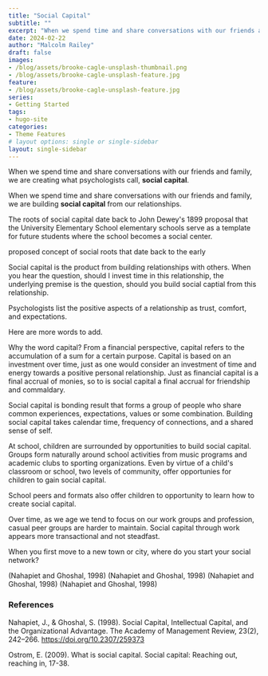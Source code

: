 ```yaml
---
title: "Social Capital"
subtitle: ""
excerpt: "When we spend time and share conversations with our friends and family, we are creating what psychologists call, social capital."
date: 2024-02-22
author: "Malcolm Railey"
draft: false
images:
- /blog/assets/brooke-cagle-unsplash-thumbnail.png
- /blog/assets/brooke-cagle-unsplash-feature.jpg
feature:
- /blog/assets/brooke-cagle-unsplash-feature.jpg
series:
- Getting Started
tags:
- hugo-site
categories:
- Theme Features
# layout options: single or single-sidebar
layout: single-sidebar
---
```


When we spend time and share conversations with our friends and family, we are creating what psychologists call, **social capital**.

When we spend time and share conversations with our friends and family, we are building **social capital** from our relationships.

The roots of social capital date back to John Dewey's 1899 proposal that the University Elementary School elementary schools serve as a template for future students where the school becomes a social center. 

proposed concept of social roots that date back to the early

Social capital is the product from building relationships with others. When you hear the question, should I invest time in this relationship, the underlying premise is the question, should you build social captial from this relationship.

Psychologists list the positive aspects of a relationship as trust, comfort, and expectations.

Here are more words to add.

Why the word capital? From a financial perspective, capital refers to the accumulation of a sum for a certain purpose. Capital is based on an investment over time, just as one would consider an investment of time and energy towards a positive personal relationship. Just as financial capital is a final accrual of monies, so to is social capital a final accrual for friendship and commaldary.

Social capital is bonding result that forms a group of people who share common experiences, expectations, values or some combination. Building social capital takes calendar time, frequency of connections, and a shared sense of self. 

At school, children are surrounded by opportunities to build social capital. Groups form naturally around school activities from music programs and academic clubs to sporting organizations. Even by virtue of a child's classroom or school, two levels of community, offer opportunies for children to gain social capital.

School peers and formats also offer children to opportunity to learn how to create social capital.

Over time, as we age we tend to focus on our work groups and profession, casual peer groups are harder to maintain. Social capital through work appears more transactional and not steadfast.

When you first move to a new town or city, where do you start your social network?

(Nahapiet and Ghoshal, 1998)
(Nahapiet and Ghoshal, 1998)
(Nahapiet and Ghoshal, 1998)
(Nahapiet and Ghoshal, 1998)

### References

Nahapiet, J., & Ghoshal, S. (1998). Social Capital, Intellectual Capital, and the Organizational Advantage. The Academy of Management Review, 23(2), 242–266. https://doi.org/10.2307/259373

Ostrom, E. (2009). What is social capital. Social capital: Reaching out, reaching in, 17-38.